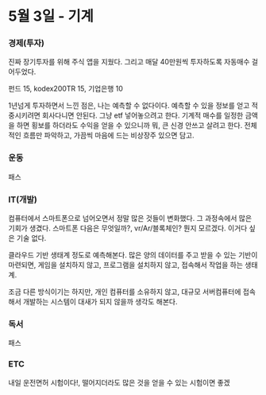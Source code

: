 # 5월 3일 - 기계

### 경제\(투자\)

진짜 장기투자를 위해 주식 앱을 지웠다. 그리고 매달 40만원씩 투자하도록 자동매수 걸어두었다.

펀드 15, kodex200TR 15, 기업은행 10 

1년넘게 투자하면서 느낀 점은, 나는 예측할 수 없다이다. 예측할 수 있을 정보를 얻고 적중시키려면 회사다니면 안된다. 그냥 etf 넣어놓으려고 한다. 기계적 매수를 일정한 금액을 하면 횡보를 하더라도 수익을 얻을 수 있으니까 뭐, 큰 신경 안쓰고 살려고 한다. 전체적인 흐름만 파악하고, 가끔씩 마음에 드는 비상장주 있으면 담고.

### 운동

패스     


### IT\(개발\)

컴퓨터에서 스마트폰으로 넘어오면서 정말 많은 것들이 변화했다. 그 과정속에서 많은 기회가 생겼다. 스마트폰 다음은 무엇일까?, vr/Ar/블록체인? 뭔지 모르겠다. 이거다 싶은 기술 없다.

클라우드 기반 생태계 정도로 예측해본다. 많은 양의 데이터를 주고 받을 수 있는 기반이 마련되면, 게임을 설치하지 않고, 프로그램을 설치하지 않고, 접속해서 작업을 하는 생태계.

조금 다른 방식이기는 하지만, 개인 컴퓨터를 소유하지 않고, 대규모 서버컴퓨터에 접속해서 개발하는 시스템이 대새가 되지 않을까 생각도 해본다.



### 독서

패스  

### ETC

내일 운전면허 시험이다!, 떨어지더라도 많은 것을 얻을 수 있는 시험이면 좋겠

